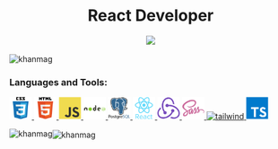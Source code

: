 <h1 align="center">React Developer</h1>
<div id="header" align="center">
  <img src="https://media.giphy.com/media/qgQUggAC3Pfv687qPC/giphy.gif" width="300"/>
</div>

<p align="left"> <img src="https://komarev.com/ghpvc/?username=khanmag&label=Profile%20views&color=0e75b6&style=flat" alt="khanmag" /> </p>

<p align="left">
</p>

<h3 align="left">Languages and Tools:</h3>
<p align="left"> 
  <a href="https://www.w3schools.com/css/" target="_blank" rel="noreferrer"> 
    <img src="https://raw.githubusercontent.com/devicons/devicon/master/icons/css3/css3-original-wordmark.svg" alt="css3" width="40" height="40"/> 
  </a> 
  <a href="https://www.w3.org/html/" target="_blank" rel="noreferrer"> 
    <img src="https://raw.githubusercontent.com/devicons/devicon/master/icons/html5/html5-original-wordmark.svg" alt="html5" width="40" height="40"/> 
  </a> 
  <a href="https://developer.mozilla.org/en-US/docs/Web/JavaScript" target="_blank" rel="noreferrer"> 
    <img src="https://raw.githubusercontent.com/devicons/devicon/master/icons/javascript/javascript-original.svg" alt="javascript" width="40" height="40"/> 
  </a> 
  <a href="https://nodejs.org" target="_blank" rel="noreferrer"> 
    <img src="https://raw.githubusercontent.com/devicons/devicon/master/icons/nodejs/nodejs-original-wordmark.svg" alt="nodejs" width="40" height="40"/> 
  </a> 
  <a href="https://www.postgresql.org" target="_blank" rel="noreferrer"> 
    <img src="https://raw.githubusercontent.com/devicons/devicon/master/icons/postgresql/postgresql-original-wordmark.svg" alt="postgresql" width="40" height="40"/>     </a> 
  <a href="https://reactjs.org/" target="_blank" rel="noreferrer"> 
    <img src="https://raw.githubusercontent.com/devicons/devicon/master/icons/react/react-original-wordmark.svg" alt="react" width="40" height="40"/> 
  </a> 
  <a href="https://redux.js.org" target="_blank" rel="noreferrer"> 
    <img src="https://raw.githubusercontent.com/devicons/devicon/master/icons/redux/redux-original.svg" alt="redux" width="40" height="40"/> 
  </a> 
  <a href="https://sass-lang.com" target="_blank" rel="noreferrer"> 
    <img src="https://raw.githubusercontent.com/devicons/devicon/master/icons/sass/sass-original.svg" alt="sass" width="40" height="40"/> 
  </a> 
  <a href="https://tailwindcss.com/" target="_blank" rel="noreferrer"> 
    <img src="https://www.vectorlogo.zone/logos/tailwindcss/tailwindcss-icon.svg" alt="tailwind" width="40" height="40"/> 
  </a>
  <a href="https://www.typescriptlang.org/" target="_blank" rel="noreferrer">
    <img src="https://raw.githubusercontent.com/devicons/devicon/master/icons/typescript/typescript-original.svg" alt="typescript" width="40" height="40"/> 
  </a>
</p>

<p><img align="left" src="https://github-readme-stats.vercel.app/api/top-langs?username=khanmag&show_icons=true&locale=en&layout=compact" alt="khanmag" /></p>


<p><img align="center" src="https://github-readme-streak-stats.herokuapp.com/?user=khanmag&" alt="khanmag" /></p>




<!-- <a href='https://khanmag.github.io/KhanApp'>
  <img src="https://images.wallpapersden.com/image/download/mob-psycho-100-cool-digital-art_bGxlbGWUmZqaraWkpJRnZWltrWdlaW0.jpg" width='50'>
  <p>visit my site</p>
</a> -->

<!-- [![trophy](https://github-profile-trophy.vercel.app/?username=khanmag)](https://github.com/ryo-ma/github-profile-trophy) -->

<!-- ![](https://komarev.com/ghpvc/?username=khanmag)

[![GitHub Streak](https://github-readme-streak-stats.herokuapp.com/?user=khanmag)](https://git.io/streak-stats)

[![Top Langs](https://github-readme-stats.vercel.app/api/top-langs/?username=khanmag&layout=compact)](https://github.com/khanmag/github-readme-stats) -->

<!-- [![Top Langs](https://github-readme-stats.vercel.app/api/top-langs/?username=khanmag)](https://github.com/khanmag/github-readme-stats) -->

<!-- [![Anurag's GitHub stats](https://github-readme-stats.vercel.app/api?username=khanmag)](https://github.com/khanmag/github-readme-stats) -->

<!-- [![codewars](https://www.codewars.com/users/username/badges/large)](https://www.codewars.com/users/username)   
[![codewars](https://www.codewars.com/users/username/badges/small)](https://www.codewars.com/users/username) 
[![codewars](https://www.codewars.com/users/username/badges/micro)](https://www.codewars.com/users/username) 
 -->
<!-- [![KnlnKS's LeetCode stats](https://leetcode-stats-six.vercel.app/api?username=KnlnKS&theme=dark)](https://github.com/KnlnKS/leetcode-stats) -->





<!--
**Khanmag/Khanmag** is a ✨ _special_ ✨ repository because its `README.md` (this file) appears on your GitHub profile.

Here are some ideas to get you started:

- 🔭 I’m currently working on ...
- 🌱 I’m currently learning ...
- 👯 I’m looking to collaborate on ...
- 🤔 I’m looking for help with ...
- 💬 Ask me about ...
- 📫 How to reach me: ...
- 😄 Pronouns: ...
- ⚡ Fun fact: ...
-->

